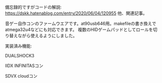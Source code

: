 備忘録的ですがコードの解説: https://dskk.hatenablog.com/entry/2020/06/04/120955 他、関連記事。

音ゲー自作コンのファームウエアです。at90usb646用。makefileの書き換えでatmega32u4などにも対応できます。
複数のHIDゲームパッドとしてロールを切り替えながら使えるようにしました。

実装済み機能:

DUALSHOCK3

IIDX INFINITASコン

SDVX cloudコン
